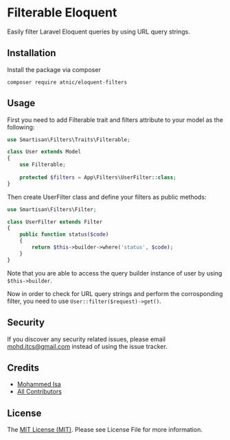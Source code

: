 # Filterable Eloquent
Easily filter Laravel Eloquent queries by using URL query strings.

## Installation
Install the package via composer
```
composer require atnic/eloquent-filters
```

## Usage
First you need to add Filterable trait and filters attribute to your model as the following:
```php
use Smartisan\Filters\Traits\Filterable;

class User extends Model
{
    use Filterable;
    
    protected $filters = App\Filters\UserFilter::class;
}
```

Then create UserFilter class and define your filters as public methods:
```php
use Smartisan\Filters\Filter;

class UserFilter extends Filter
{
    public function status($code)
    {
        return $this->builder->where('status', $code);
    }
}
```

Note that you are able to access the query builder instance of user by using ``$this->builder``.

Now in order to check for URL query strings and perform the corrosponding filter, you need to use ``User::filter($request)->get()``.

## Security
If you discover any security related issues, please email mohd.itcs@gmail.com instead of using the issue tracker.

## Credits
* [Mohammed Isa](https://github.com/mohd-isa)
* [All Contributors](https://github.com/mohd-isa/laravel-settings/graphs/contributors)

## License
The [MIT License (MIT)](https://github.com/mohd-isa/laravel-settings/blob/master/LICENSE.md). Please see License File for more information.
